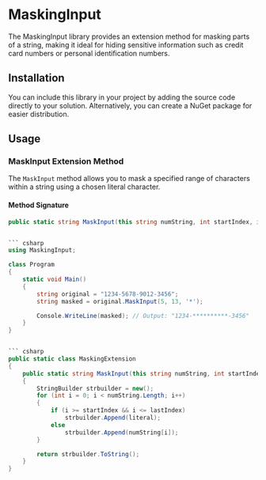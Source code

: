 # MaskingInput

The MaskingInput library provides an extension method for masking parts of a string, making it ideal for hiding sensitive information such as credit card numbers or personal identification numbers.

## Installation

You can include this library in your project by adding the source code directly to your solution. Alternatively, you can create a NuGet package for easier distribution.

## Usage

### MaskInput Extension Method

The `MaskInput` method allows you to mask a specified range of characters within a string using a chosen literal character.

#### Method Signature

````csharp
public static string MaskInput(this string numString, int startIndex, int lastIndex, char literal)


``` csharp
using MaskingInput;

class Program
{
    static void Main()
    {
        string original = "1234-5678-9012-3456";
        string masked = original.MaskInput(5, 13, '*');

        Console.WriteLine(masked); // Output: "1234-**********-3456"
    }
}


``` csharp
public static class MaskingExtension
{
    public static string MaskInput(this string numString, int startIndex, int lastIndex, char literal)
    {
        StringBuilder strbuilder = new();
        for (int i = 0; i < numString.Length; i++)
        {
            if (i >= startIndex && i <= lastIndex)
                strbuilder.Append(literal);
            else
                strbuilder.Append(numString[i]);
        }

        return strbuilder.ToString();
    }
}
````
